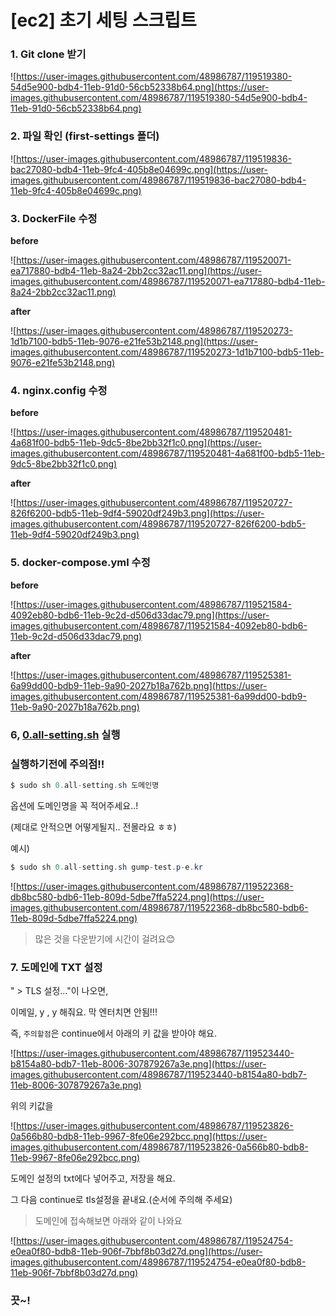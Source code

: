 # **[ec2] 초기 세팅 스크립트**

### **1. Git clone 받기**

![https://user-images.githubusercontent.com/48986787/119519380-54d5e900-bdb4-11eb-91d0-56cb52338b64.png](https://user-images.githubusercontent.com/48986787/119519380-54d5e900-bdb4-11eb-91d0-56cb52338b64.png)

### **2. 파일 확인 (first-settings 폴더)**

![https://user-images.githubusercontent.com/48986787/119519836-bac27080-bdb4-11eb-9fc4-405b8e04699c.png](https://user-images.githubusercontent.com/48986787/119519836-bac27080-bdb4-11eb-9fc4-405b8e04699c.png)

### **3. DockerFile 수정**

**before**

![https://user-images.githubusercontent.com/48986787/119520071-ea717880-bdb4-11eb-8a24-2bb2cc32ac11.png](https://user-images.githubusercontent.com/48986787/119520071-ea717880-bdb4-11eb-8a24-2bb2cc32ac11.png)

**after**

![https://user-images.githubusercontent.com/48986787/119520273-1d1b7100-bdb5-11eb-9076-e21fe53b2148.png](https://user-images.githubusercontent.com/48986787/119520273-1d1b7100-bdb5-11eb-9076-e21fe53b2148.png)

### **4. nginx.config 수정**

**before**

![https://user-images.githubusercontent.com/48986787/119520481-4a681f00-bdb5-11eb-9dc5-8be2bb32f1c0.png](https://user-images.githubusercontent.com/48986787/119520481-4a681f00-bdb5-11eb-9dc5-8be2bb32f1c0.png)

**after**

![https://user-images.githubusercontent.com/48986787/119520727-826f6200-bdb5-11eb-9df4-59020df249b3.png](https://user-images.githubusercontent.com/48986787/119520727-826f6200-bdb5-11eb-9df4-59020df249b3.png)

### **5. docker-compose.yml 수정**

**before**

![https://user-images.githubusercontent.com/48986787/119521584-4092eb80-bdb6-11eb-9c2d-d506d33dac79.png](https://user-images.githubusercontent.com/48986787/119521584-4092eb80-bdb6-11eb-9c2d-d506d33dac79.png)

**after**

![https://user-images.githubusercontent.com/48986787/119525381-6a99dd00-bdb9-11eb-9a90-2027b18a762b.png](https://user-images.githubusercontent.com/48986787/119525381-6a99dd00-bdb9-11eb-9a90-2027b18a762b.png)

### **6, [0.all-setting.sh](http://0.all-setting.sh) 실행**

### **실행하기전에 주의점!!**

```java
$ sudo sh 0.all-setting.sh 도메인명
```

옵션에 도메인명을 꼭 적어주세요..! 

(제대로 안적으면 어떻게될지.. 전몰라요 ㅎㅎ)

예시)

```java
$ sudo sh 0.all-setting.sh gump-test.p-e.kr
```

![https://user-images.githubusercontent.com/48986787/119522368-db8bc580-bdb6-11eb-809d-5dbe7ffa5224.png](https://user-images.githubusercontent.com/48986787/119522368-db8bc580-bdb6-11eb-809d-5dbe7ffa5224.png)

> 많은 것을 다운받기에 시간이 걸려요😊

### **7. 도메인에 TXT 설정**

 " > TLS 설정..."이 나오면, 

이메일, y , y 해줘요. 막 엔터치면 안됨!!!

즉, `주의할점`은  continue에서 아래의 키 값을 받아야 해요.

![https://user-images.githubusercontent.com/48986787/119523440-b8154a80-bdb7-11eb-8006-307879267a3e.png](https://user-images.githubusercontent.com/48986787/119523440-b8154a80-bdb7-11eb-8006-307879267a3e.png)

위의 키값을 

![https://user-images.githubusercontent.com/48986787/119523826-0a566b80-bdb8-11eb-9967-8fe06e292bcc.png](https://user-images.githubusercontent.com/48986787/119523826-0a566b80-bdb8-11eb-9967-8fe06e292bcc.png)

도메인 설정의 txt에다 넣어주고, 저장을 해요.

그 다음 continue로 tls설정을 끝내요.(순서에 주의해 주세요)

> 도메인에 접속해보면 아래와 같이 나와요

![https://user-images.githubusercontent.com/48986787/119524754-e0ea0f80-bdb8-11eb-906f-7bbf8b03d27d.png](https://user-images.githubusercontent.com/48986787/119524754-e0ea0f80-bdb8-11eb-906f-7bbf8b03d27d.png)

### **끗~!**